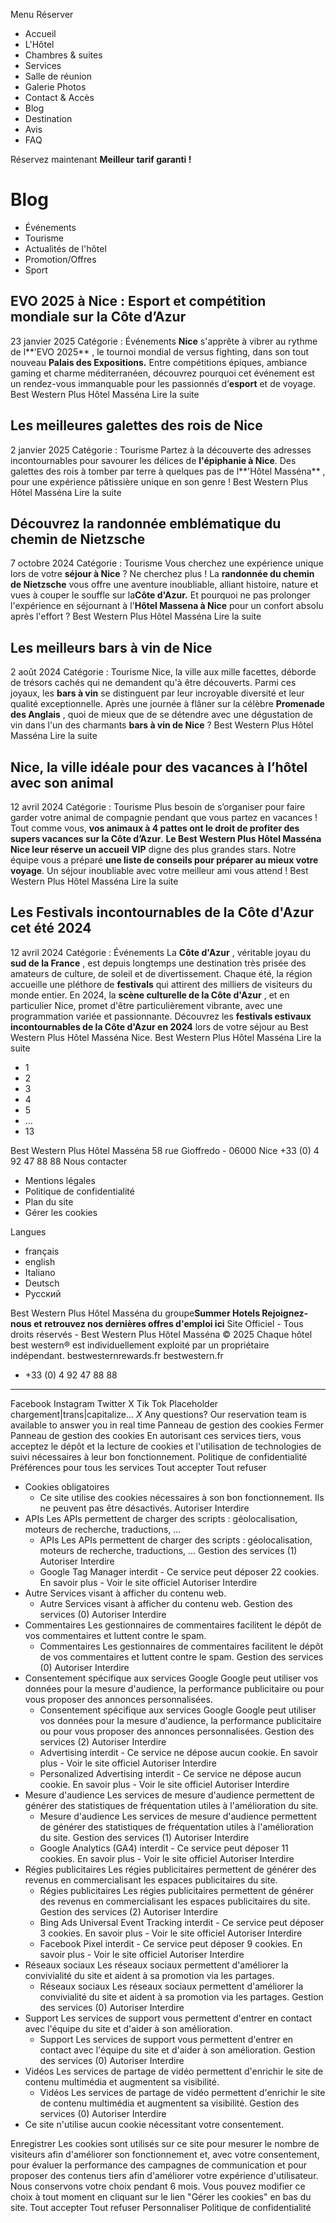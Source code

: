 Menu
Réserver
  * Accueil
  * L'Hôtel
  * Chambres & suites
  * Services
  * Salle de réunion
  * Galerie Photos
  * Contact & Accès
  * Blog
  * Destination
  * Avis
  * FAQ


Réservez maintenant **Meilleur tarif garanti !**
# Blog
  * Événements 
  * Tourisme 
  * Actualités de l'hôtel 
  * Promotion/Offres 
  * Sport 


## EVO 2025 à Nice : Esport et compétition mondiale sur la Côte d’Azur
23 janvier 2025
Catégorie : Événements
**Nice** s'apprête à vibrer au rythme de l**’EVO 2025** , le tournoi mondial de versus fighting, dans son tout nouveau **Palais des Expositions.** Entre compétitions épiques, ambiance gaming et charme méditerranéen, découvrez pourquoi cet événement est un rendez-vous immanquable pour les passionnés d’**esport** et de voyage.
Best Western Plus Hôtel Masséna
Lire la suite
## Les meilleures galettes des rois de Nice
2 janvier 2025
Catégorie : Tourisme
Partez à la découverte des adresses incontournables pour savourer les délices de **l'épiphanie à Nice**. Des galettes des rois à tomber par terre à quelques pas de l**'Hôtel Masséna** , pour une expérience pâtissière unique en son genre !
Best Western Plus Hôtel Masséna
Lire la suite
## Découvrez la randonnée emblématique du chemin de Nietzsche
7 octobre 2024
Catégorie : Tourisme
Vous cherchez une expérience unique lors de votre **séjour à Nice** ? Ne cherchez plus ! La **randonnée du chemin de Nietzsche** vous offre une aventure inoubliable, alliant histoire, nature et vues à couper le souffle sur la**Côte d'Azur.** Et pourquoi ne pas prolonger l'expérience en séjournant à l'**Hôtel Massena à Nice** pour un confort absolu après l'effort ?
Best Western Plus Hôtel Masséna
Lire la suite
## Les meilleurs bars à vin de Nice
2 août 2024
Catégorie : Tourisme
Nice, la ville aux mille facettes, déborde de trésors cachés qui ne demandent qu'à être découverts. Parmi ces joyaux, les **bars à vin** se distinguent par leur incroyable diversité et leur qualité exceptionnelle. Après une journée à flâner sur la célèbre **Promenade des Anglais** , quoi de mieux que de se détendre avec une dégustation de vin dans l'un des charmants **bars à vin de Nice** ? 
Best Western Plus Hôtel Masséna
Lire la suite
## Nice, la ville idéale pour des vacances à l’hôtel avec son animal
12 avril 2024
Catégorie : Tourisme
Plus besoin de s’organiser pour faire garder votre animal de compagnie pendant que vous partez en vacances ! Tout comme vous, **vos animaux à 4 pattes ont le droit de profiter des supers vacances sur la Côte d’Azur**. **Le Best Western Plus Hôtel Masséna Nice leur réserve un accueil VIP** digne des plus grandes stars. Notre équipe vous a préparé **une liste de conseils pour préparer au mieux votre voyage**. Un séjour inoubliable avec votre meilleur ami vous attend !
Best Western Plus Hôtel Masséna
Lire la suite
## Les Festivals incontournables de la Côte d'Azur cet été 2024
12 avril 2024
Catégorie : Événements
La **Côte d'Azur** , véritable joyau du **sud de la France** , est depuis longtemps une destination très prisée des amateurs de culture, de soleil et de divertissement. Chaque été, la région accueille une pléthore de **festivals** qui attirent des milliers de visiteurs du monde entier. En 2024, la **scène culturelle de la Côte d'Azur** , et en particulier Nice, promet d'être particulièrement vibrante, avec une programmation variée et passionnante. Découvrez les **festivals estivaux incontournables de la Côte d'Azur en 2024** lors de votre séjour au Best Western Plus Hôtel Masséna Nice.
Best Western Plus Hôtel Masséna
Lire la suite
  * 1
  * 2
  * 3
  * 4
  * 5
  * ...
  * 13


Best Western Plus Hôtel Masséna
58 rue Gioffredo - 06000 Nice
+33 (0) 4 92 47 88 88 Nous contacter
  * Mentions légales
  * Politique de confidentialité
  * Plan du site
  * Gérer les cookies


Langues 
  * français 
  * english 
  * Italiano 
  * Deutsch 
  * Русский 


Best Western Plus Hôtel Masséna du groupe**Summer Hotels Rejoignez-nous et retrouvez nos dernières offres d'emploi ici**
Site Officiel - Tous droits réservés - Best Western Plus Hôtel Masséna © 2025 Chaque hôtel best western® est individuellement exploité par un propriétaire indépendant. bestwesternrewards.fr bestwestern.fr
  * +33 (0) 4 92 47 88 88
  *   *   *   *   *   *   * 

Facebook Instagram Twitter X Tik Tok Placeholder chargement|trans|capitalize...
_X_
Any questions?
Our reservation team is available to answer you in real time
Panneau de gestion des cookies
Fermer 
Panneau de gestion des cookies
En autorisant ces services tiers, vous acceptez le dépôt et la lecture de cookies et l'utilisation de technologies de suivi nécessaires à leur bon fonctionnement.  Politique de confidentialité 
Préférences pour tous les services
Tout accepter  Tout refuser 
  * Cookies obligatoires
    * Ce site utilise des cookies nécessaires à son bon fonctionnement. Ils ne peuvent pas être désactivés.
Autoriser  Interdire 
  * APIs
Les APIs permettent de charger des scripts : géolocalisation, moteurs de recherche, traductions, ... 
    * APIs Les APIs permettent de charger des scripts : géolocalisation, moteurs de recherche, traductions, ... Gestion des services (1)
Autoriser  Interdire 
    * Google Tag Manager
interdit -  Ce service peut déposer 22 cookies.
En savoir plus -  Voir le site officiel
Autoriser  Interdire 
  * Autre
Services visant à afficher du contenu web. 
    * Autre Services visant à afficher du contenu web. Gestion des services (0)
Autoriser  Interdire 
  * Commentaires
Les gestionnaires de commentaires facilitent le dépôt de vos commentaires et luttent contre le spam. 
    * Commentaires Les gestionnaires de commentaires facilitent le dépôt de vos commentaires et luttent contre le spam. Gestion des services (0)
Autoriser  Interdire 
  * Consentement spécifique aux services Google
Google peut utiliser vos données pour la mesure d'audience, la performance publicitaire ou pour vous proposer des annonces personnalisées. 
    * Consentement spécifique aux services Google Google peut utiliser vos données pour la mesure d'audience, la performance publicitaire ou pour vous proposer des annonces personnalisées. Gestion des services (2)
Autoriser  Interdire 
    * Advertising
interdit -  Ce service ne dépose aucun cookie.
En savoir plus -  Voir le site officiel
Autoriser  Interdire 
    * Personalized Advertising
interdit -  Ce service ne dépose aucun cookie.
En savoir plus -  Voir le site officiel
Autoriser  Interdire 
  * Mesure d'audience
Les services de mesure d'audience permettent de générer des statistiques de fréquentation utiles à l'amélioration du site. 
    * Mesure d'audience Les services de mesure d'audience permettent de générer des statistiques de fréquentation utiles à l'amélioration du site. Gestion des services (1)
Autoriser  Interdire 
    * Google Analytics (GA4)
interdit -  Ce service peut déposer 11 cookies.
En savoir plus -  Voir le site officiel
Autoriser  Interdire 
  * Régies publicitaires
Les régies publicitaires permettent de générer des revenus en commercialisant les espaces publicitaires du site. 
    * Régies publicitaires Les régies publicitaires permettent de générer des revenus en commercialisant les espaces publicitaires du site. Gestion des services (2)
Autoriser  Interdire 
    * Bing Ads Universal Event Tracking
interdit -  Ce service peut déposer 3 cookies.
En savoir plus -  Voir le site officiel
Autoriser  Interdire 
    * Facebook Pixel
interdit -  Ce service peut déposer 9 cookies.
En savoir plus -  Voir le site officiel
Autoriser  Interdire 
  * Réseaux sociaux
Les réseaux sociaux permettent d'améliorer la convivialité du site et aident à sa promotion via les partages. 
    * Réseaux sociaux Les réseaux sociaux permettent d'améliorer la convivialité du site et aident à sa promotion via les partages. Gestion des services (0)
Autoriser  Interdire 
  * Support
Les services de support vous permettent d'entrer en contact avec l'équipe du site et d'aider à son amélioration. 
    * Support Les services de support vous permettent d'entrer en contact avec l'équipe du site et d'aider à son amélioration. Gestion des services (0)
Autoriser  Interdire 
  * Vidéos
Les services de partage de vidéo permettent d'enrichir le site de contenu multimédia et augmentent sa visibilité. 
    * Vidéos Les services de partage de vidéo permettent d'enrichir le site de contenu multimédia et augmentent sa visibilité. Gestion des services (0)
Autoriser  Interdire 
  * Ce site n'utilise aucun cookie nécessitant votre consentement.


Enregistrer
Les cookies sont utilisés sur ce site pour mesurer le nombre de visiteurs afin d'améliorer son fonctionnement et, avec votre consentement, pour évaluer la performance des campagnes de communication et pour proposer des contenus tiers afin d'améliorer votre expérience d'utilisateur. Nous conservons votre choix pendant 6 mois. Vous pouvez modifier ce choix à tout moment en cliquant sur le lien "Gérer les cookies" en bas du site.  Tout accepter  Tout refuser  Personnaliser  Politique de confidentialité 
